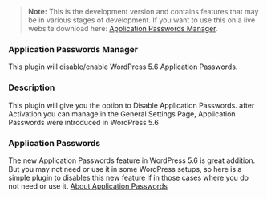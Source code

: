 > **Note:** This is the development version and contains features that may be in various stages of development. If you want to use this on a live website download here: [Application Passwords Manager](https://wordpress.org/plugins/wp-disable-app-passwords/).

### Application Passwords Manager
This plugin will disable/enable WordPress 5.6 Application Passwords.

### Description
This plugin will give you the option to Disable Application Passwords.
after Activation you can manage in the General Settings Page,
Application Passwords were introduced in WordPress 5.6

### Application Passwords
The new Application Passwords feature in WordPress 5.6 is great addition.
But you may not need or use it in some WordPress setups, so here is a simple plugin
to disables this new feature if in those cases where you do not need or use it.
[About Application Passwords](https://make.wordpress.org/core/2020/11/05/application-passwords-integration-guide/)  
